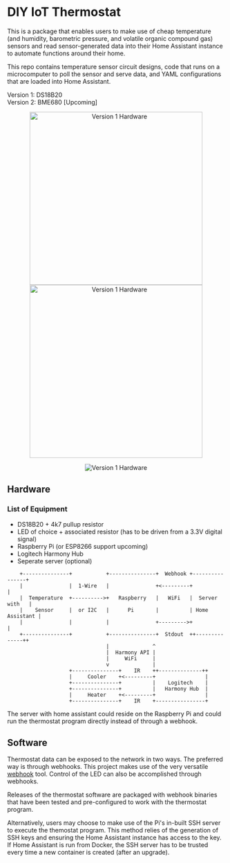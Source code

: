 # DIY IoT Thermostat

This is a package that enables users to make use of cheap temperature (and humidity, barometric pressure, and volatile organic compound gas) sensors and read sensor-generated data into their Home Assistant instance to automate functions around their home.

This repo contains temperature sensor circuit designs, code that runs on a microcomputer to poll the sensor and serve data, and YAML configurations that are loaded into Home Assistant.

Version 1: DS18B20  
Version 2: BME680 [Upcoming]

<p align="center">
  <img src="https://i.ibb.co/tLtbWQL/IMG-20200719-163154.jpg" height="400" alt="Version 1 Hardware"/>
  <img src="https://i.ibb.co/gtjVvfm/thermostat-panel.png" height="400" alt="Version 1 Hardware"/>
</p>
<p align="center">
  <img src="https://i.ibb.co/41WF6sR/thermostat.png" alt="Version 1 Hardware"/>
</p>

## Hardware
### List of Equipment

* DS18B20 + 4k7 pullup resistor
* LED of choice + associated resistor (has to be driven from a 3.3V digital signal)
* Raspberry Pi (or ESP8266 support upcoming)
* Logitech Harmony Hub
* Seperate server (optional)

```
	+---------------+           +---------------+  Webhook +----------------+
	|               |  1-Wire   |               +<---------+                |
	|  Temperature  +---------->+   Raspberry   |   WiFi   |  Server with   |
	|    Sensor     |  or I2C   |      Pi       |          | Home Assistant |
	|               |           |               +--------->+                |
	+---------------+           +---------------+  Stdout  ++--------------++
								|              ^
								|  Harmony API |
								|     WiFi     |
								v              |
				    +---------------+    IR    ++--------------++
				    |     Cooler    +<---------+                |
				    +---------------+          |    Logitech    |
				    +---------------+          |   Harmony Hub  |
				    |     Heater    +<---------+                |
				    +---------------+    IR    +----------------+
```
The server with home assistant could reside on the Raspberry Pi and could run the thermostat program directly instead of through a webhook.

## Software

Thermostat data can be exposed to the network in two ways. The preferred way is through webhooks. This project makes use of the very versatile [webhook][wh] tool. Control of the LED can also be accomplished through webhooks.

Releases of the thermostat software are packaged with webhook binaries that have been tested and pre-configured to work with the thermostat program.

Alternatively, users may choose to make use of the Pi's in-built SSH server to execute the themostat program. This method relies of the generation of SSH keys and ensuring the Home Assistant instance has access to the key. If Home Assistant is run from Docker, the SSH server has to be trusted every time a new container is created (after an upgrade).



[wh]: https://github.com/adnanh/webhook
